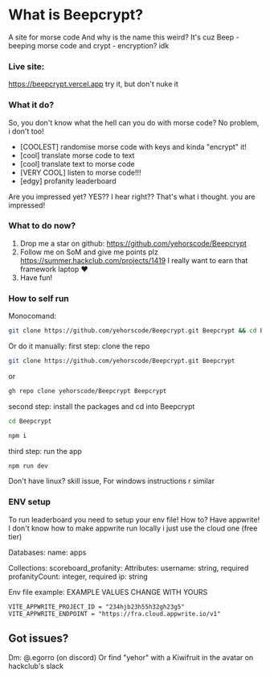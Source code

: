 # What is Beepcrypt?
A site for morse code
And why is the name this weird?
It's cuz Beep - beeping morse code and crypt - encryption? idk

### Live site:
https://beepcrypt.vercel.app try it, but don't nuke it

### What it do?
So, you don't know what the hell can you do with morse code? No problem, i don't too!
- [COOLEST] randomise morse code with keys and kinda "encrypt" it!
- [cool] translate morse code to text
- [cool] translate text to morse code
- [VERY COOL] listen to morse code!!!
- [edgy] profanity leaderboard

Are you impressed yet? YES?? I hear right?? That's what i thought. you are impressed!
### What to do now?
1. Drop me a star on github: https://github.com/yehorscode/Beepcrypt
2. Follow me on SoM and give me points plz https://summer.hackclub.com/projects/1419
I really want to earn that framework laptop ❤️
3. Have fun!

### How to self run
Monocomand:
```bash
git clone https://github.com/yehorscode/Beepcrypt.git Beepcrypt && cd Beepcrypt && npm i && npm run dev
```

Or do it manually:
first step: clone the repo
```bash
git clone https://github.com/yehorscode/Beepcrypt.git Beepcrypt
```
or
```bash
gh repo clone yehorscode/Beepcrypt Beepcrypt
```

second step: install the packages and cd into Beepcrypt
```bash
cd Beepcrypt
```
```bash
npm i
```

third step: run the app
```bash
npm run dev
```

Don't have linux? skill issue, For windows instructions r similar

### ENV setup
To run leaderboard you need to setup your env file! How to?
Have appwrite! I don't know how to make appwrite run locally i just use the cloud one (free tier)

Databases:
    name: apps

Collections:
    scoreboard_profanity:
        Attributes:
            username: string, required
            profanityCount: integer, required
            ip: string

Env file example: EXAMPLE VALUES CHANGE WITH YOURS
```env
VITE_APPWRITE_PROJECT_ID = "234hjb23h55h32gh23g5"
VITE_APPWRITE_ENDPOINT = "https://fra.cloud.appwrite.io/v1"
```

## Got issues?
Dm: @.egorro (on discord)
Or find "yehor" with a Kiwifruit in the avatar on hackclub's slack